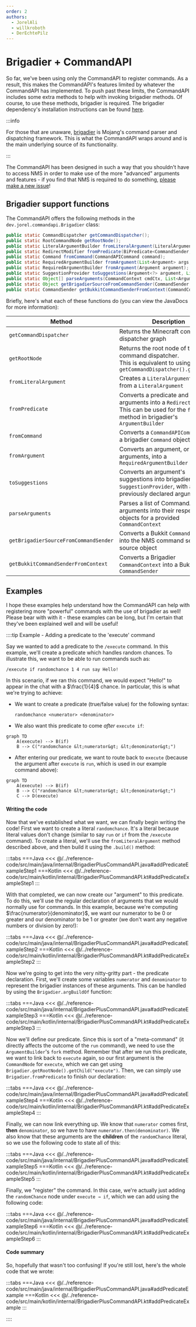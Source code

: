 ```yaml
---
order: 2
authors:
  - JorelAli
  - willkroboth
  - DerEchtePilz
---
```


# Brigadier + CommandAPI

So far, we've been using only the CommandAPI to register commands. As a result, this makes the CommandAPI's features limited by whatever the CommandAPI has implemented. To push past these limits, the CommandAPI includes some extra methods to help with invoking brigadier methods. Of course, to use these methods, brigadier is required. The brigadier dependency's installation instructions can be found [here](https://github.com/Mojang/brigadier#installation).

:::info

For those that are unaware, [brigadier](https://github.com/Mojang/brigadier) is Mojang's command parser and dispatching framework. This is what the CommandAPI wraps around and is the main underlying source of its functionality.

:::

The CommandAPI has been designed in such a way that you shouldn't have to access NMS in order to make use of the more "advanced" arguments and features - if you find that NMS is required to do something, [please make a new issue](https://github.com/CommandAPI/CommandAPI/issues/new/choose)!

## Brigadier support functions

The CommandAPI offers the following methods in the `dev.jorel.commandapi.Brigadier` class:

```java
public static CommandDispatcher getCommandDispatcher();
public static RootCommandNode getRootNode();
public static LiteralArgumentBuilder fromLiteralArgument(LiteralArgument literalArgument);
public static RedirectModifier fromPredicate(BiPredicate<CommandSender, Object[]> predicate, List<Argument> args);
public static Command fromCommand(CommandAPICommand command);
public static RequiredArgumentBuilder fromArgument(List<Argument> args, Argument<?> argument);
public static RequiredArgumentBuilder fromArgument(Argument argument);
public static SuggestionProvider toSuggestions(Argument<?> argument, List<Argument> args);
public static Object[] parseArguments(CommandContext cmdCtx, List<Argument> args);
public static Object getBrigadierSourceFromCommandSender(CommandSender sender);
public static CommandSender getBukkitCommandSenderFromContext(CommandContext cmdCtx);
```

Briefly, here's what each of these functions do (you can view the JavaDocs for more information):

| Method                                | Description                                                                                                                                |
|---------------------------------------|--------------------------------------------------------------------------------------------------------------------------------------------|
| `getCommandDispatcher`                | Returns the Minecraft command dispatcher graph                                                                                             |
| `getRootNode`                         | Returns the root node of the command dispatcher.<br>This is equivalent to using<br />`getCommandDispatcher().getRoot();`                   |
| `fromLiteralArgument`                 | Creates a `LiteralArgumentBuilder` from a `LiteralArgument`                                                                                |
| `fromPredicate`                       | Converts a predicate and some arguments into a `RedirectModifier`. This can be used for the `fork` method in brigadier's `ArgumentBuilder` |
| `fromCommand`                         | Converts a `CommandAPICommand` into a brigadier `Command` object                                                                           |
| `fromArgument`                        | Converts an argument, or a list of arguments, into a `RequiredArgumentBuilder`                                                             |
| `toSuggestions`                       | Converts an argument's suggestions into brigadier's `SuggestionProvider`, with a list of previously declared arguments                     |
| `parseArguments`                      | Parses a list of CommandAPI arguments into their respective objects for a provided `CommandContext`                                        |
| `getBrigadierSourceFromCommandSender` | Converts a Bukkit `CommandSender` into the NMS command sender source object                                                                |
| `getBukkitCommandSenderFromContext`   | Converts a Brigadier `CommandContext` into a Bukkit `CommandSender`                                                                        |

## Examples

I hope these examples help understand how the CommandAPI can help with registering more "powerful" commands with the use of brigadier as well! Please bear with with it - these examples can be long, but I'm certain that they've been explained well and will be useful!

::::tip Example - Adding a predicate to the 'execute' command

Say we wanted to add a predicate to the `/execute` command. In this example, we'll create a predicate which handles random chances. To illustrate this, we want to be able to run commands such as:

```mccmd
/execute if randomchance 1 4 run say Hello!
```

In this scenario, if we ran this command, we would expect "Hello!" to appear in the chat with a $\frac{1}{4}$ chance. In particular, this is what we're trying to achieve:

- We want to create a predicate (true/false value) for the following syntax:

  ```mccmd
  randomchance <numerator> <denominator>
  ```

- We also want this predicate to come _after_ `execute if`:

```mermaid
graph TD
    A(execute) --> B(if)
    B --> C("randomchance &lt;numerator&gt; &lt;denominator&gt;")
```

- After entering our predicate, we want to route back to `execute` (because the argument after `execute` is `run`, which is used in our example command above):

```mermaid
graph TD
    A(execute) --> B(if)
    B --> C("randomchance &lt;numerator&gt; &lt;denominator&gt;")
    C --> D(execute)
```

#### Writing the code

Now that we've established what we want, we can finally begin writing the code! First we want to create a literal `randomchance`. It's a literal because literal values don't change (similar to say `run` or `if` from the `/execute` command). To create a literal, we'll use the `fromLiteralArgument` method described above, and then build it using the `.build()` method:

:::tabs
===Java
<<< @/../reference-code/src/main/java/internal/BrigadierPlusCommandAPI.java#addPredicateExampleStep1
===Kotlin
<<< @/../reference-code/src/main/kotlin/internal/BrigadierPlusCommandAPI.kt#addPredicateExampleStep1
:::

With that completed, we can now create our "argument" to this predicate. To do this, we'll use the regular declaration of arguments that we would normally use for commands. In this example, because we're computing $\frac{numerator}{denominator}$, we want our numerator to be 0 or greater and our denominator to be 1 or greater (we don't want any negative numbers or division by zero!):

:::tabs
===Java
<<< @/../reference-code/src/main/java/internal/BrigadierPlusCommandAPI.java#addPredicateExampleStep2
===Kotlin
<<< @/../reference-code/src/main/kotlin/internal/BrigadierPlusCommandAPI.kt#addPredicateExampleStep2
:::

Now we're going to get into the very nitty-gritty part - the predicate declaration. First, we'll create some variables `numerator` and `denominator` to represent the brigadier instances of these arguments. This can be handled by using the `Brigadier.argBuildOf` function:

:::tabs
===Java
<<< @/../reference-code/src/main/java/internal/BrigadierPlusCommandAPI.java#addPredicateExampleStep3
===Kotlin
<<< @/../reference-code/src/main/kotlin/internal/BrigadierPlusCommandAPI.kt#addPredicateExampleStep3
:::

Now we'll define our predicate. Since this is sort of a "meta-command" (it directly affects the outcome of the `run` command), we need to use the `ArgumentBuilder`'s `fork` method. Remember that after we run this predicate, we want to link back to `execute` again, so our first argument is the `CommandNode` for `execute`, which we can get using `Brigadier.getRootNode().getChild("execute")`. Then, we can simply use `Brigadier.fromPredicate` to finish our declaration:

:::tabs
===Java
<<< @/../reference-code/src/main/java/internal/BrigadierPlusCommandAPI.java#addPredicateExampleStep4
===Kotlin
<<< @/../reference-code/src/main/kotlin/internal/BrigadierPlusCommandAPI.kt#addPredicateExampleStep4
:::

Finally, we can now link everything up. We know that `numerator` comes first, **then** `denominator`, so we have to have `numerator.then(denominator)`. We also know that these arguments are the **children** of the `randomChance` literal, so we use the following code to state all of this:

:::tabs
===Java
<<< @/../reference-code/src/main/java/internal/BrigadierPlusCommandAPI.java#addPredicateExampleStep5
===Kotlin
<<< @/../reference-code/src/main/kotlin/internal/BrigadierPlusCommandAPI.kt#addPredicateExampleStep5
:::

Finally, we "register" the command. In this case, we're actually just adding the `randomChance` node under `execute → if`, which we can add using the following code:

:::tabs
===Java
<<< @/../reference-code/src/main/java/internal/BrigadierPlusCommandAPI.java#addPredicateExampleStep6
===Kotlin
<<< @/../reference-code/src/main/kotlin/internal/BrigadierPlusCommandAPI.kt#addPredicateExampleStep6
:::

#### Code summary

So, hopefully that wasn't too confusing! If you're still lost, here's the whole code that we wrote:

:::tabs
===Java
<<< @/../reference-code/src/main/java/internal/BrigadierPlusCommandAPI.java#addPredicateExample
===Kotlin
<<< @/../reference-code/src/main/kotlin/internal/BrigadierPlusCommandAPI.kt#addPredicateExample
:::

::::